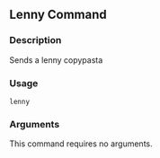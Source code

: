 ## Lenny Command

### Description

Sends a lenny copypasta

### Usage

`lenny`

### Arguments

This command requires no arguments.